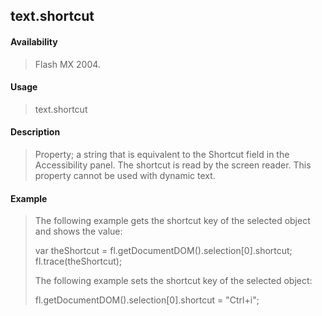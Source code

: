 ## text.shortcut

#### Availability

> Flash MX 2004.

#### Usage

> text.shortcut

#### Description

> Property; a string that is equivalent to the Shortcut field in the Accessibility panel. The shortcut is read by the screen reader. This property cannot be used with dynamic text.

#### Example

> The following example gets the shortcut key of the selected object and shows the value:
>
> var theShortcut = fl.getDocumentDOM().selection\[0\].shortcut; fl.trace(theShortcut);
>
> The following example sets the shortcut key of the selected object:
>
> fl.getDocumentDOM().selection\[0\].shortcut = "Ctrl+i";
